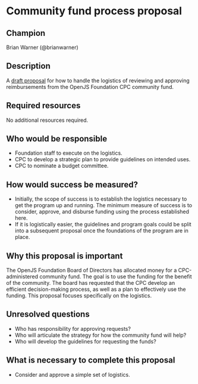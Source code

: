 # Community fund process proposal

## Champion

Brian Warner (@brianwarner)

## Description

A [draft proposal](./COMMUNITY_FUND_PROCESS.md) for how to handle the logistics of reviewing and approving reimbursements from the OpenJS Foundation CPC community fund.

## Required resources

No additional resources required.

## Who would be responsible

* Foundation staff to execute on the logistics.
* CPC to develop a strategic plan to provide guidelines on intended uses.
* CPC to nominate a budget committee.

## How would success be measured?

* Initially, the scope of success is to establish the logistics necessary to get the program up and running. The minimum measure of success is to consider, approve, and disburse funding using the process established here.
* If it is logistically easier, the guidelines and program goals could be split into a subsequent proposal once the foundations of the program are in place.

## Why this proposal is important

The OpenJS Foundation Board of Directors has allocated money for a CPC-administered community fund. The goal is to use the funding for the benefit of the community. The board has requested that the CPC develop an efficient decision-making process, as well as a plan to effectively use the funding. This proposal focuses specifically on the logistics.

## Unresolved questions

* Who has responsibility for approving requests?
* Who will articulate the strategy for how the community fund will help?
* Who will develop the guidelines for requesting the funds?

## What is necessary to complete this proposal

* Consider and approve a simple set of logistics.